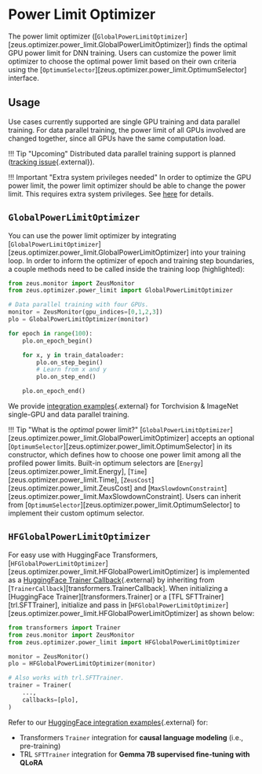 # Power Limit Optimizer

The power limit optimizer ([`GlobalPowerLimitOptimizer`][zeus.optimizer.power_limit.GlobalPowerLimitOptimizer]) finds the optimal GPU power limit for DNN training.
Users can customize the power limit optimizer to choose the optimal power limit based on their own criteria using the [`OptimumSelector`][zeus.optimizer.power_limit.OptimumSelector] interface.

## Usage

Use cases currently supported are single GPU training and data parallel training.
For data parallel training, the power limit of all GPUs involved are changed together, since all GPUs have the same computation load.

!!! Tip "Upcoming"
    Distributed data parallel training support is planned ([tracking issue](https://github.com/ml-energy/zeus/issues/43){.external}).

!!! Important "Extra system privileges needed"
    In order to optimize the GPU power limit, the power limit optimizer should be able to change the power limit.
    This requires extra system privileges. See [here](../getting_started/index.md#system-privileges) for details.


## `GlobalPowerLimitOptimizer`

You can use the power limit optimizer by integrating [`GlobalPowerLimitOptimizer`][zeus.optimizer.power_limit.GlobalPowerLimitOptimizer] into your training loop.
In order to inform the optimizer of epoch and training step boundaries, a couple methods need to be called inside the training loop (highlighted):

```python hl_lines="9 12 14 16"
from zeus.monitor import ZeusMonitor
from zeus.optimizer.power_limit import GlobalPowerLimitOptimizer

# Data parallel training with four GPUs.
monitor = ZeusMonitor(gpu_indices=[0,1,2,3])
plo = GlobalPowerLimitOptimizer(monitor)

for epoch in range(100):
    plo.on_epoch_begin()

    for x, y in train_dataloader:
        plo.on_step_begin()
        # Learn from x and y
        plo.on_step_end()

    plo.on_epoch_end()
```

We provide [integration examples](https://github.com/ml-energy/zeus/tree/master/examples/power_limit_optimizer/){.external} for Torchvision & ImageNet single-GPU and data parallel training.

!!! Tip "What is the *optimal* power limit?"
    [`GlobalPowerLimitOptimizer`][zeus.optimizer.power_limit.GlobalPowerLimitOptimizer] accepts an optional [`OptimumSelector`][zeus.optimizer.power_limit.OptimumSelector] in its constructor, which defines how to choose one power limit among all the profiled power limits.
    Built-in optimum selectors are [`Energy`][zeus.optimizer.power_limit.Energy], [`Time`][zeus.optimizer.power_limit.Time], [`ZeusCost`][zeus.optimizer.power_limit.ZeusCost] and [`MaxSlowdownConstraint`][zeus.optimizer.power_limit.MaxSlowdownConstraint].
    Users can inherit from [`OptimumSelector`][zeus.optimizer.power_limit.OptimumSelector] to implement their custom optimum selector.

## `HFGlobalPowerLimitOptimizer`

For easy use with HuggingFace Transformers, [`HFGlobalPowerLimitOptimizer`][zeus.optimizer.power_limit.HFGlobalPowerLimitOptimizer] is implemented as a [HuggingFace Trainer Callback](https://huggingface.co/docs/transformers/en/main_classes/callback){.external} by inheriting from [`TrainerCallback`][transformers.TrainerCallback].
When initializing a [HuggingFace Trainer][transformers.Trainer] or a [TFL SFTTrainer][trl.SFTTrainer], initialize and pass in [`HFGlobalPowerLimitOptimizer`][zeus.optimizer.power_limit.HFGlobalPowerLimitOptimizer] as shown below:

```python hl_lines="11"
from transformers import Trainer
from zeus.monitor import ZeusMonitor
from zeus.optimizer.power_limit import HFGlobalPowerLimitOptimizer

monitor = ZeusMonitor()
plo = HFGlobalPowerLimitOptimizer(monitor)

# Also works with trl.SFTTrainer.
trainer = Trainer(
    ...,
    callbacks=[plo],
)
```

Refer to our [HuggingFace integration examples](https://github.com/ml-energy/zeus/tree/master/examples/huggingface/){.external} for:

- Transformers `Trainer` integration for **causal language modeling** (i.e., pre-training)
- TRL `SFTTrainer` integration for **Gemma 7B supervised fine-tuning with QLoRA**
